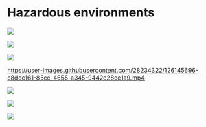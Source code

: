 # Hazardous environments

![](https://user-images.githubusercontent.com/28234322/126145568-46d18a2c-e49a-44ad-b679-8e8961d46ad3.png)

![](https://user-images.githubusercontent.com/28234322/126145574-2f0c303a-9e7c-4c38-869f-fdfac27817a3.jpg)

![](https://user-images.githubusercontent.com/28234322/126145596-69475fdf-7b6d-44cd-b7d5-0671285edf19.png)

https://user-images.githubusercontent.com/28234322/126145696-c8ddc161-85cc-4655-a345-9442e28ee1a9.mp4

![](https://user-images.githubusercontent.com/28234322/126165004-b8b12e4f-9436-4e85-840d-a745e555bd48.jpg)

![](https://user-images.githubusercontent.com/28234322/126165033-41de6abd-086c-4625-8728-b424709d3e62.jpg)

![](https://user-images.githubusercontent.com/28234322/126165925-d5e53357-14e2-495d-92e7-69fe7f4e80c4.png)
